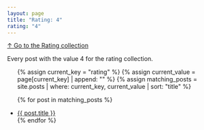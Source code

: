 ```yaml
---
layout: page
title: "Rating: 4"
rating: "4"
---
```

[↑ Go to the Rating collection](/rating/)

Every post with the value 4 for the rating collection.

<ul>
  {% assign current_key = "rating" %}
  {% assign current_value = page[current_key] | append: "" %}
  {% assign matching_posts = site.posts | where: current_key, current_value | sort: "title" %}

  {% for post in matching_posts %}
      <li><a href="{{ post.url }}">{{ post.title }}</a></li>
  {% endfor %}
</ul>
